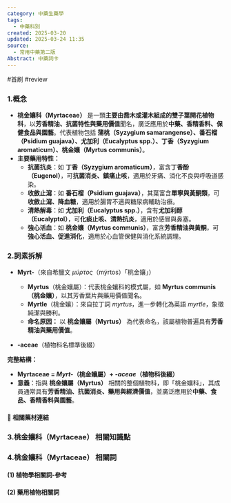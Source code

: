 ```yaml
---
category: 中藥生藥學
tags:
  - 中藥科別
created: 2025-03-20
updated: 2025-03-24 11:35
source:
  - 常用中藥第二版
Abstract: 中藥詞卡
---
```

#首刷 #review 
### 1.概念
- **桃金孃科（Myrtaceae）** 是一類**主要由喬木或灌木組成的雙子葉開花植物科**，以**芳香精油、抗菌特性與藥用價值**聞名，廣泛應用於**中藥、香精香料、保健食品與園藝**。代表植物包括 **蒲桃（Syzygium samarangense）、番石榴（Psidium guajava）、尤加利（Eucalyptus spp.）、丁香（Syzygium aromaticum）、桃金孃（Myrtus communis）**。  
- **主要藥用特性：**  
  - **抗菌抗炎**：如 **丁香（Syzygium aromaticum）**，富含**丁香酚（Eugenol）**，可**抗菌消炎、鎮痛止咳**，適用於牙痛、消化不良與呼吸道感染。  
  - **收斂止瀉**：如 **番石榴（Psidium guajava）**，其葉富含**單寧與黃酮類**，可**收斂止瀉、降血糖**，適用於腸胃不適與糖尿病輔助治療。  
  - **清熱解毒**：如 **尤加利（Eucalyptus spp.）**，含有**尤加利醇（Eucalyptol）**，可**化痰止咳、清熱抗炎**，適用於感冒與鼻塞。  
  - **強心活血**：如 **桃金孃（Myrtus communis）**，富含**芳香精油與黃酮**，可**強心活血、促進消化**，適用於心血管保健與消化系統調理。

### 2.詞素拆解
- **Myrt-**（來自希臘文 *μύρτος*（mýrtos）「桃金孃」）  
  - **Myrtus**（桃金孃屬）：代表桃金孃科的模式屬，如 **Myrtus communis（桃金孃）**，以其芳香葉片與藥用價值聞名。  
  - **Myrtle**（桃金孃）：來自拉丁詞 *myrtus*，進一步轉化為英語 *myrtle*，象徵純潔與勝利。  
  - **命名原因：** 以 **桃金孃屬（Myrtus）** 為代表命名，該屬植物普遍具有**芳香精油與藥用價值**。  

- **-aceae**（植物科名標準後綴）  

**完整結構：**
- **Myrtaceae = *Myrt-*（桃金孃屬）+ *-aceae*（植物科後綴）**  
- **意義**：指與 **桃金孃屬（Myrtus）** 相關的整個植物科，即「桃金孃科」，其成員通常具有**芳香精油、抗菌消炎、藥用與經濟價值**，並廣泛應用於**中藥、食品、香精香料與園藝**。  

#### 📌 相關藥材連結


### 3.桃金孃科（Myrtaceae） 相關知識點



### 4.桃金孃科（Myrtaceae） 相關詞
#### (1) 植物學相關詞-參考




#### (2) 藥用植物相關詞

